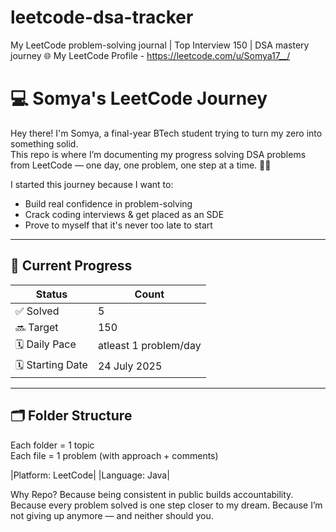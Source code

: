 # leetcode-dsa-tracker
My LeetCode problem-solving journal | Top Interview 150 | DSA mastery journey 
🌐 My LeetCode Profile - https://leetcode.com/u/Somya17__/


# 💻 Somya's LeetCode Journey

Hey there! I'm Somya, a final-year BTech student trying to turn my zero into something solid.  
This repo is where I’m documenting my progress solving DSA problems from LeetCode — one day, one problem, one step at a time. 🧠✨

I started this journey because I want to:
- Build real confidence in problem-solving
- Crack coding interviews & get placed as an SDE
- Prove to myself that it's never too late to start

---

## 🔢 Current Progress

| Status     | Count |
|------------|-------|
| ✅ Solved  | 5     |
| 🔜 Target  | 150   |
| 🗓️ Daily Pace | atleast 1 problem/day |
| 🗓️ Starting Date | 24 July 2025 |

---

## 🗂️ Folder Structure

Each folder = 1 topic  
Each file = 1 problem (with approach + comments)

|Platform: LeetCode|
|Language: Java| 


Why Repo?
Because being consistent in public builds accountability.
Because every problem solved is one step closer to my dream.
Because I’m not giving up anymore — and neither should you.
